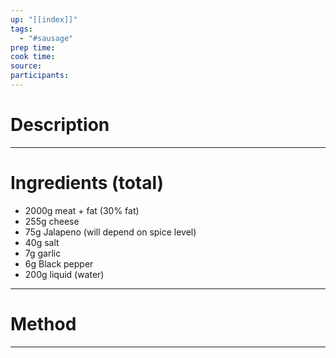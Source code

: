```yaml
---
up: "[[index]]"
tags:
  - "#sausage"
prep time: 
cook time: 
source: 
participants:
---
```

# Description

---

# Ingredients (total)
* 2000g meat + fat (30% fat)
* 255g cheese
* 75g Jalapeno (will depend on spice level)
* 40g salt
* 7g garlic
* 6g Black pepper
* 200g liquid (water)
---

# Method

---
